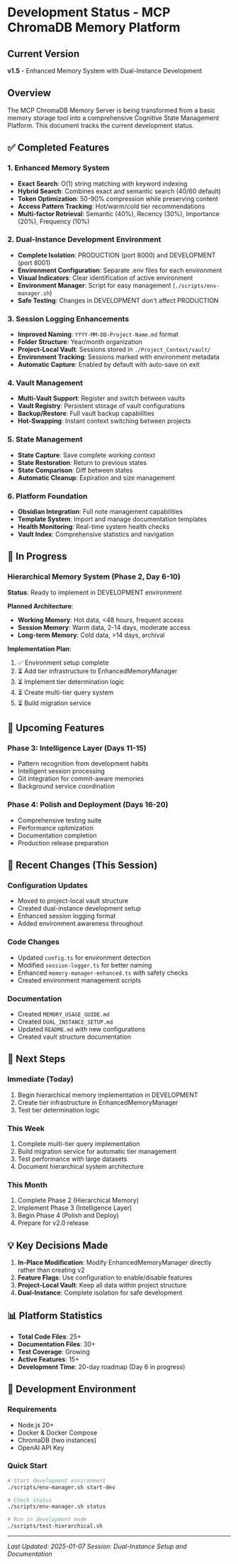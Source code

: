 # Development Status - MCP ChromaDB Memory Platform

## Current Version
**v1.5** - Enhanced Memory System with Dual-Instance Development

## Overview
The MCP ChromaDB Memory Server is being transformed from a basic memory storage tool into a comprehensive Cognitive State Management Platform. This document tracks the current development status.

## ✅ Completed Features

### 1. Enhanced Memory System
- **Exact Search**: O(1) string matching with keyword indexing
- **Hybrid Search**: Combines exact and semantic search (40/60 default)
- **Token Optimization**: 50-90% compression while preserving content
- **Access Pattern Tracking**: Hot/warm/cold tier recommendations
- **Multi-factor Retrieval**: Semantic (40%), Recency (30%), Importance (20%), Frequency (10%)

### 2. Dual-Instance Development Environment
- **Complete Isolation**: PRODUCTION (port 8000) and DEVELOPMENT (port 8001)
- **Environment Configuration**: Separate .env files for each environment
- **Visual Indicators**: Clear identification of active environment
- **Environment Manager**: Script for easy management (`./scripts/env-manager.sh`)
- **Safe Testing**: Changes in DEVELOPMENT don't affect PRODUCTION

### 3. Session Logging Enhancements
- **Improved Naming**: `YYYY-MM-DD-Project-Name.md` format
- **Folder Structure**: Year/month organization
- **Project-Local Vault**: Sessions stored in `./Project_Context/vault/`
- **Environment Tracking**: Sessions marked with environment metadata
- **Automatic Capture**: Enabled by default with auto-save on exit

### 4. Vault Management
- **Multi-Vault Support**: Register and switch between vaults
- **Vault Registry**: Persistent storage of vault configurations
- **Backup/Restore**: Full vault backup capabilities
- **Hot-Swapping**: Instant context switching between projects

### 5. State Management
- **State Capture**: Save complete working context
- **State Restoration**: Return to previous states
- **State Comparison**: Diff between states
- **Automatic Cleanup**: Expiration and size management

### 6. Platform Foundation
- **Obsidian Integration**: Full note management capabilities
- **Template System**: Import and manage documentation templates
- **Health Monitoring**: Real-time system health checks
- **Vault Index**: Comprehensive statistics and navigation

## 🚧 In Progress

### Hierarchical Memory System (Phase 2, Day 6-10)
**Status**: Ready to implement in DEVELOPMENT environment

**Planned Architecture**:
- **Working Memory**: Hot data, <48 hours, frequent access
- **Session Memory**: Warm data, 2-14 days, moderate access
- **Long-term Memory**: Cold data, >14 days, archival

**Implementation Plan**:
1. ✅ Environment setup complete
2. ⏳ Add tier infrastructure to EnhancedMemoryManager
3. ⏳ Implement tier determination logic
4. ⏳ Create multi-tier query system
5. ⏳ Build migration service

## 📅 Upcoming Features

### Phase 3: Intelligence Layer (Days 11-15)
- Pattern recognition from development habits
- Intelligent session processing
- Git integration for commit-aware memories
- Background service coordination

### Phase 4: Polish and Deployment (Days 16-20)
- Comprehensive testing suite
- Performance optimization
- Documentation completion
- Production release preparation

## 🔄 Recent Changes (This Session)

### Configuration Updates
- Moved to project-local vault structure
- Created dual-instance development setup
- Enhanced session logging format
- Added environment awareness throughout

### Code Changes
- Updated `config.ts` for environment detection
- Modified `session-logger.ts` for better naming
- Enhanced `memory-manager-enhanced.ts` with safety checks
- Created environment management scripts

### Documentation
- Created `MEMORY_USAGE_GUIDE.md`
- Created `DUAL_INSTANCE_SETUP.md`
- Updated `README.md` with new configurations
- Created vault structure documentation

## 🎯 Next Steps

### Immediate (Today)
1. Begin hierarchical memory implementation in DEVELOPMENT
2. Create tier infrastructure in EnhancedMemoryManager
3. Test tier determination logic

### This Week
1. Complete multi-tier query implementation
2. Build migration service for automatic tier management
3. Test performance with large datasets
4. Document hierarchical system architecture

### This Month
1. Complete Phase 2 (Hierarchical Memory)
2. Implement Phase 3 (Intelligence Layer)
3. Begin Phase 4 (Polish and Deploy)
4. Prepare for v2.0 release

## 💡 Key Decisions Made

1. **In-Place Modification**: Modify EnhancedMemoryManager directly rather than creating v2
2. **Feature Flags**: Use configuration to enable/disable features
3. **Project-Local Vault**: Keep all data within project structure
4. **Dual-Instance**: Complete isolation for safe development

## 📊 Platform Statistics

- **Total Code Files**: 25+
- **Documentation Files**: 30+
- **Test Coverage**: Growing
- **Active Features**: 15+
- **Development Time**: 20-day roadmap (Day 6 in progress)

## 🔧 Development Environment

### Requirements
- Node.js 20+
- Docker & Docker Compose
- ChromaDB (two instances)
- OpenAI API Key

### Quick Start
```bash
# Start development environment
./scripts/env-manager.sh start-dev

# Check status
./scripts/env-manager.sh status

# Run in development mode
./scripts/test-hierarchical.sh
```

---

*Last Updated: 2025-01-07*
*Session: Dual-Instance Setup and Documentation*